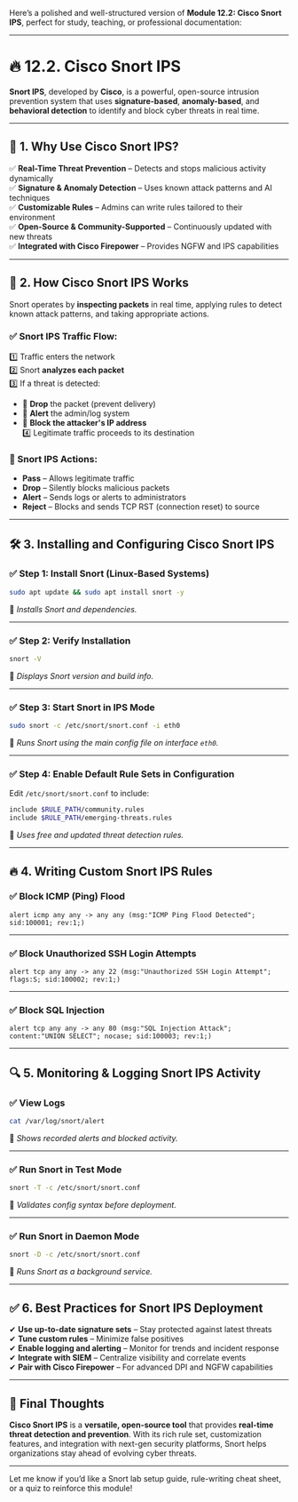 Here’s a polished and well-structured version of **Module 12.2: Cisco Snort IPS**, perfect for study, teaching, or professional documentation:

---

# 🔥 12.2. Cisco Snort IPS

**Snort IPS**, developed by **Cisco**, is a powerful, open-source intrusion prevention system that uses **signature-based**, **anomaly-based**, and **behavioral detection** to identify and block cyber threats in real time.

---

## 🌟 1. Why Use Cisco Snort IPS?

✅ **Real-Time Threat Prevention** – Detects and stops malicious activity dynamically  
✅ **Signature & Anomaly Detection** – Uses known attack patterns and AI techniques  
✅ **Customizable Rules** – Admins can write rules tailored to their environment  
✅ **Open-Source & Community-Supported** – Continuously updated with new threats  
✅ **Integrated with Cisco Firepower** – Provides NGFW and IPS capabilities

---

## 🔑 2. How Cisco Snort IPS Works

Snort operates by **inspecting packets** in real time, applying rules to detect known attack patterns, and taking appropriate actions.

### ✅ Snort IPS Traffic Flow:

1️⃣ Traffic enters the network  
2️⃣ Snort **analyzes each packet**  
3️⃣ If a threat is detected:  
- 🚫 **Drop** the packet (prevent delivery)  
- 🚨 **Alert** the admin/log system  
- 🔄 **Block the attacker's IP address**  
4️⃣ Legitimate traffic proceeds to its destination

### 📌 Snort IPS Actions:
- **Pass** – Allows legitimate traffic  
- **Drop** – Silently blocks malicious packets  
- **Alert** – Sends logs or alerts to administrators  
- **Reject** – Blocks and sends TCP RST (connection reset) to source

---

## 🛠️ 3. Installing and Configuring Cisco Snort IPS

### ✅ Step 1: Install Snort (Linux-Based Systems)
```bash
sudo apt update && sudo apt install snort -y
```
🔹 *Installs Snort and dependencies.*

---

### ✅ Step 2: Verify Installation
```bash
snort -V
```
🔹 *Displays Snort version and build info.*

---

### ✅ Step 3: Start Snort in IPS Mode
```bash
sudo snort -c /etc/snort/snort.conf -i eth0
```
🔹 *Runs Snort using the main config file on interface `eth0`.*

---

### ✅ Step 4: Enable Default Rule Sets in Configuration
Edit `/etc/snort/snort.conf` to include:
```bash
include $RULE_PATH/community.rules
include $RULE_PATH/emerging-threats.rules
```
🔹 *Uses free and updated threat detection rules.*

---

## 🔥 4. Writing Custom Snort IPS Rules

### ✅ Block ICMP (Ping) Flood
```plaintext
alert icmp any any -> any any (msg:"ICMP Ping Flood Detected"; sid:100001; rev:1;)
```

---

### ✅ Block Unauthorized SSH Login Attempts
```plaintext
alert tcp any any -> any 22 (msg:"Unauthorized SSH Login Attempt"; flags:S; sid:100002; rev:1;)
```

---

### ✅ Block SQL Injection
```plaintext
alert tcp any any -> any 80 (msg:"SQL Injection Attack"; content:"UNION SELECT"; nocase; sid:100003; rev:1;)
```

---

## 🔍 5. Monitoring & Logging Snort IPS Activity

### ✅ View Logs
```bash
cat /var/log/snort/alert
```
🔹 *Shows recorded alerts and blocked activity.*

---

### ✅ Run Snort in Test Mode
```bash
snort -T -c /etc/snort/snort.conf
```
🔹 *Validates config syntax before deployment.*

---

### ✅ Run Snort in Daemon Mode
```bash
snort -D -c /etc/snort/snort.conf
```
🔹 *Runs Snort as a background service.*

---

## ✅ 6. Best Practices for Snort IPS Deployment

✔ **Use up-to-date signature sets** – Stay protected against latest threats  
✔ **Tune custom rules** – Minimize false positives  
✔ **Enable logging and alerting** – Monitor for trends and incident response  
✔ **Integrate with SIEM** – Centralize visibility and correlate events  
✔ **Pair with Cisco Firepower** – For advanced DPI and NGFW capabilities

---

## 🚀 Final Thoughts

**Cisco Snort IPS** is a **versatile, open-source tool** that provides **real-time threat detection and prevention**. With its rich rule set, customization features, and integration with next-gen security platforms, Snort helps organizations stay ahead of evolving cyber threats.

---

Let me know if you’d like a Snort lab setup guide, rule-writing cheat sheet, or a quiz to reinforce this module!